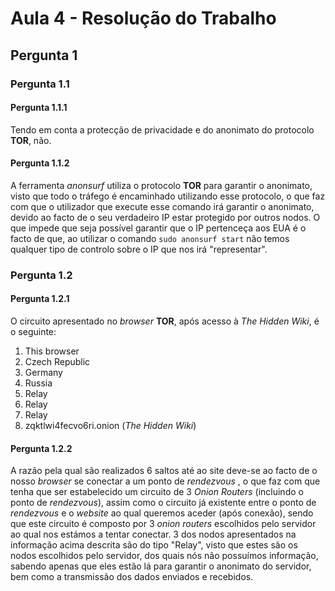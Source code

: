 # Aula 4 - Resolução do Trabalho

## Pergunta 1

### Pergunta 1.1

#### Pergunta 1.1.1

Tendo em conta a protecção de privacidade e do anonimato do protocolo **TOR**, não.

#### Pergunta 1.1.2

A ferramenta _anonsurf_ utiliza o protocolo **TOR** para garantir o anonimato, visto que todo o tráfego é encaminhado utilizando esse protocolo, o que faz com que o utilizador que execute esse comando irá garantir o anonimato, devido ao facto de o seu verdadeiro IP estar protegido por outros nodos. O que impede que seja possível garantir que o IP pertenceça aos EUA é o facto de que, ao utilizar o comando `sudo anonsurf start` não temos qualquer tipo de controlo sobre o IP que nos irá "representar".

### Pergunta 1.2

#### Pergunta 1.2.1

O circuito apresentado no _browser_ **TOR**, após acesso à _The Hidden Wiki_, é o seguinte:

1. This browser
2. Czech Republic
3. Germany
4. Russia
5. Relay
6. Relay
7. Relay
8. zqktlwi4fecvo6ri.onion (_The Hidden Wiki_)

#### Pergunta 1.2.2

A razão pela qual são realizados 6 saltos até ao site deve-se ao facto de o nosso _browser_ se conectar a um ponto de _rendezvous_ , o que faz com que tenha que ser estabelecido um circuito de 3 _Onion Routers_ (incluindo o ponto de _rendezvous_), assim como o circuito já existente entre o ponto de _rendezvous_ e o _website_ ao qual queremos aceder (após conexão), sendo que este circuito é composto por 3 _onion routers_ escolhidos pelo servidor ao qual nos estámos a tentar conectar. 3 dos nodos apresentados na informação acima descrita são do tipo "Relay", visto que estes são os nodos escolhidos pelo servidor, dos quais nós não possuímos informação, sabendo apenas que eles estão lá para garantir o anonimato do servidor, bem como a transmissão dos dados enviados e recebidos.

